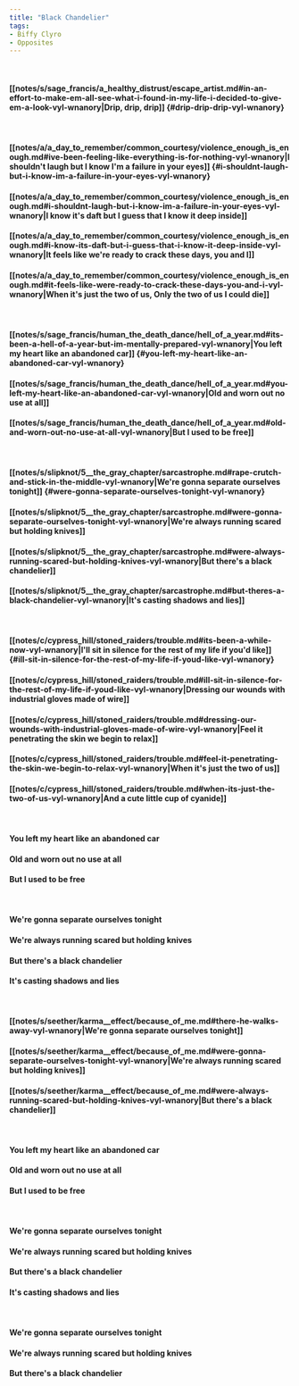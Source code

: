 ```yaml
---
title: "Black Chandelier"
tags:
- Biffy Clyro
- Opposites
---
```

&nbsp;
#### [[notes/s/sage_francis/a_healthy_distrust/escape_artist.md#in-an-effort-to-make-em-all-see-what-i-found-in-my-life-i-decided-to-give-em-a-look-vyl-wnanory|Drip, drip, drip]] {#drip-drip-drip-vyl-wnanory}
&nbsp;
#### [[notes/a/a_day_to_remember/common_courtesy/violence_enough_is_enough.md#ive-been-feeling-like-everything-is-for-nothing-vyl-wnanory|I shouldn't laugh but I know I'm a failure in your eyes]] {#i-shouldnt-laugh-but-i-know-im-a-failure-in-your-eyes-vyl-wnanory}
#### [[notes/a/a_day_to_remember/common_courtesy/violence_enough_is_enough.md#i-shouldnt-laugh-but-i-know-im-a-failure-in-your-eyes-vyl-wnanory|I know it's daft but I guess that I know it deep inside]]
#### [[notes/a/a_day_to_remember/common_courtesy/violence_enough_is_enough.md#i-know-its-daft-but-i-guess-that-i-know-it-deep-inside-vyl-wnanory|It feels like we're ready to crack these days, you and I]]
#### [[notes/a/a_day_to_remember/common_courtesy/violence_enough_is_enough.md#it-feels-like-were-ready-to-crack-these-days-you-and-i-vyl-wnanory|When it's just the two of us, Only the two of us I could die]]
&nbsp;
#### [[notes/s/sage_francis/human_the_death_dance/hell_of_a_year.md#its-been-a-hell-of-a-year-but-im-mentally-prepared-vyl-wnanory|You left my heart like an abandoned car]] {#you-left-my-heart-like-an-abandoned-car-vyl-wnanory}
#### [[notes/s/sage_francis/human_the_death_dance/hell_of_a_year.md#you-left-my-heart-like-an-abandoned-car-vyl-wnanory|Old and worn out no use at all]]
#### [[notes/s/sage_francis/human_the_death_dance/hell_of_a_year.md#old-and-worn-out-no-use-at-all-vyl-wnanory|But I used to be free]]
&nbsp;
#### [[notes/s/slipknot/5__the_gray_chapter/sarcastrophe.md#rape-crutch-and-stick-in-the-middle-vyl-wnanory|We're gonna separate ourselves tonight]] {#were-gonna-separate-ourselves-tonight-vyl-wnanory}
#### [[notes/s/slipknot/5__the_gray_chapter/sarcastrophe.md#were-gonna-separate-ourselves-tonight-vyl-wnanory|We're always running scared but holding knives]]
#### [[notes/s/slipknot/5__the_gray_chapter/sarcastrophe.md#were-always-running-scared-but-holding-knives-vyl-wnanory|But there's a black chandelier]]
#### [[notes/s/slipknot/5__the_gray_chapter/sarcastrophe.md#but-theres-a-black-chandelier-vyl-wnanory|It's casting shadows and lies]]
&nbsp;
#### [[notes/c/cypress_hill/stoned_raiders/trouble.md#its-been-a-while-now-vyl-wnanory|I'll sit in silence for the rest of my life if you'd like]] {#ill-sit-in-silence-for-the-rest-of-my-life-if-youd-like-vyl-wnanory}
#### [[notes/c/cypress_hill/stoned_raiders/trouble.md#ill-sit-in-silence-for-the-rest-of-my-life-if-youd-like-vyl-wnanory|Dressing our wounds with industrial gloves made of wire]]
#### [[notes/c/cypress_hill/stoned_raiders/trouble.md#dressing-our-wounds-with-industrial-gloves-made-of-wire-vyl-wnanory|Feel it penetrating the skin we begin to relax]]
#### [[notes/c/cypress_hill/stoned_raiders/trouble.md#feel-it-penetrating-the-skin-we-begin-to-relax-vyl-wnanory|When it's just the two of us]]
#### [[notes/c/cypress_hill/stoned_raiders/trouble.md#when-its-just-the-two-of-us-vyl-wnanory|And a cute little cup of cyanide]]
&nbsp;
#### You left my heart like an abandoned car
#### Old and worn out no use at all
#### But I used to be free
&nbsp;
#### We're gonna separate ourselves tonight
#### We're always running scared but holding knives
#### But there's a black chandelier
#### It's casting shadows and lies
&nbsp;
#### [[notes/s/seether/karma__effect/because_of_me.md#there-he-walks-away-vyl-wnanory|We're gonna separate ourselves tonight]]
#### [[notes/s/seether/karma__effect/because_of_me.md#were-gonna-separate-ourselves-tonight-vyl-wnanory|We're always running scared but holding knives]]
#### [[notes/s/seether/karma__effect/because_of_me.md#were-always-running-scared-but-holding-knives-vyl-wnanory|But there's a black chandelier]]
&nbsp;
#### You left my heart like an abandoned car
#### Old and worn out no use at all
#### But I used to be free
&nbsp;
#### We're gonna separate ourselves tonight
#### We're always running scared but holding knives
#### But there's a black chandelier
#### It's casting shadows and lies
&nbsp;
#### We're gonna separate ourselves tonight
#### We're always running scared but holding knives
#### But there's a black chandelier
